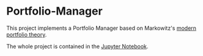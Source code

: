 # Portfolio-Manager

This project implements a Portfolio Manager based on Markowitz's [modern portfolio theory](https://en.wikipedia.org/wiki/Modern_portfolio_theory).

The whole project is contained in the [Jupyter Notebook](https://github.com/cpcdoy/Portfolio-Manager/blob/master/Portfolio-Manager.ipynb).
